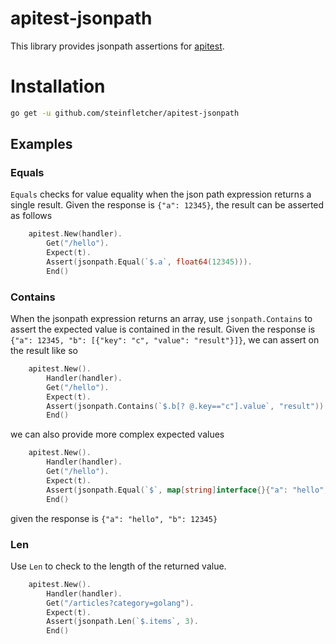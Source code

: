 # apitest-jsonpath

This library provides jsonpath assertions for [apitest](https://github.com/steinfletcher/apitest).

# Installation

```bash
go get -u github.com/steinfletcher/apitest-jsonpath
```

## Examples

### Equals

`Equals` checks for value equality when the json path expression returns a single result. Given the response is `{"a": 12345}`, the result can be asserted as follows

```go
	apitest.New(handler).
		Get("/hello").
		Expect(t).
		Assert(jsonpath.Equal(`$.a`, float64(12345))).
		End()
```

### Contains

When the jsonpath expression returns an array, use `jsonpath.Contains` to assert the expected value is contained in the result. Given the response is `{"a": 12345, "b": [{"key": "c", "value": "result"}]}`, we can assert on the result like so

```go
	apitest.New().
		Handler(handler).
		Get("/hello").
		Expect(t).
		Assert(jsonpath.Contains(`$.b[? @.key=="c"].value`, "result")).
		End()
```

we can also provide more complex expected values

```go
	apitest.New().
		Handler(handler).
		Get("/hello").
		Expect(t).
		Assert(jsonpath.Equal(`$`, map[string]interface{}{"a": "hello", "b": float64(12345)})).
		End()
```

given the response is `{"a": "hello", "b": 12345}` 

### Len

Use `Len` to check to the length of the returned value.

```go
	apitest.New().
		Handler(handler).
		Get("/articles?category=golang").
		Expect(t).
		Assert(jsonpath.Len(`$.items`, 3).
		End()
```
